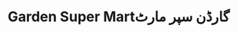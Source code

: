 ---
title: "Garden Super Martگارڈن سپر مارٹ"
url: /karachi/garden-super-martgrddn-spr-mrtt/
shop: Supermarkt
---